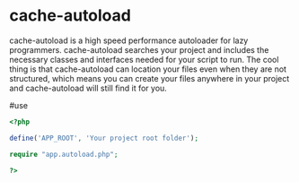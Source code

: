 # cache-autoload
cache-autoload is a high speed performance autoloader for lazy programmers. 
cache-autoload searches your project and includes the necessary classes and interfaces needed for your script to run. 
The cool thing is that cache-autoload can location your files even when they are not structured, 
which means you can create your files anywhere in your project and cache-autoload will still find it for you.


#use

```php
<?php

define('APP_ROOT', 'Your project root folder');

require "app.autoload.php";

?>

```

